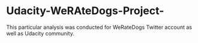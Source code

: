 # Udacity-WeRAteDogs-Project-
This particular analysis was conducted for WeRateDogs Twitter account as well as Udacity community. 
